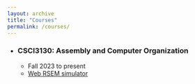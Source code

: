 ```yaml
---
layout: archive
title: "Courses"
permalink: /courses/
---
```

<!-- author_profile: true -->

<!--* ### [CSCI3130: Assembly and Computer Organization](https://letian-zhang.github.io/CSCI3130/) -->
<!--   * Fall 2023 -->

* ### CSCI3130: Assembly and Computer Organization
  * Fall 2023 to present
  * [Web RSEM simulator](./index.html)





